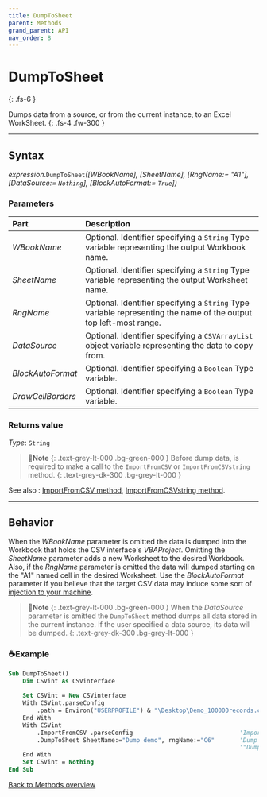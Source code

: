 ```yaml
---
title: DumpToSheet
parent: Methods
grand_parent: API
nav_order: 8
---
```


# DumpToSheet
{: .fs-6 }

Dumps data from a source, or from the current instance, to an Excel WorkSheet.
{: .fs-4 .fw-300 }

---

## Syntax

*expression*.`DumpToSheet`*(\[WBookName\], \[SheetName\], \[RngName:= "A1"\], \[DataSource:= `Nothing`\], \[BlockAutoFormat:= `True`\])*

### Parameters

<table>
<thead>
<tr>
<th style="text-align: left;">Part</th>
<th style="text-align: left;">Description</th>
</tr>
</thead>
<tbody>
<tr>
<td style="text-align: left;"><em>WBookName</em></td>
<td style="text-align: left;">Optional. Identifier specifying a <code>String</code> Type variable representing the output Workbook name.</td>
</tr>
<tr>
<td style="text-align: left;"><em>SheetName</em></td>
<td style="text-align: left;">Optional. Identifier specifying a <code>String</code> Type variable representing the output Worksheet name.</td>
</tr>
<tr>
<td style="text-align: left;"><em>RngName</em></td>
<td style="text-align: left;">Optional. Identifier specifying a <code>String</code> Type variable representing the name of the output top left-most range.</td>
</tr>
<tr>
<td style="text-align: left;"><em>DataSource</em></td>
<td style="text-align: left;">Optional. Identifier specifying a <code>CSVArrayList</code> object variable representing the data to copy from.</td>
</tr>
<tr>
<td style="text-align: left;"><em>BlockAutoFormat</em></td>
<td style="text-align: left;">Optional. Identifier specifying a <code>Boolean</code> Type variable.</td>
</tr>
<tr>
<td style="text-align: left;"><em>DrawCellBorders</em></td>
<td style="text-align: left;">Optional. Identifier specifying a <code>Boolean</code> Type variable.</td>
</tr>
</tbody>
</table>

### Returns value

*Type*: `String`

>📝**Note**
>{: .text-grey-lt-000 .bg-green-000 }
>Before dump data, is required to make a call to the `ImportFromCSV` or `ImportFromCSVstring` method.
{: .text-grey-dk-300 .bg-grey-lt-000 }

See also
: [ImportFromCSV method](https://ws-garcia.github.io/VBA-CSV-interface/api/methods/importfromcsv.html), [ImportFromCSVstring method](https://ws-garcia.github.io/VBA-CSV-interface/api/methods/importfromcsvstring.html).

---

## Behavior

When the *WBookName* parameter is omitted the data is dumped into the Workbook that holds the CSV interface's *VBAProject*. Omitting the *SheetName* parameter adds a new Worksheet to the desired Workbook. Also, if the *RngName* parameter is omitted the data will dumped starting on the "A1" named cell in the desired Worksheet. Use the *BlockAutoFormat* parameter if you believe that the target CSV data may induce some sort of [injection to your machine](http://georgemauer.net/2017/10/07/csv-injection.html).

>📝**Note**
>{: .text-grey-lt-000 .bg-green-000 }
>When the *DataSource* parameter is omitted the `DumpToSheet` method dumps all data stored in the current instance. If the user specified a data source, its data will be dumped.
{: .text-grey-dk-300 .bg-grey-lt-000 }

### ☕Example

```vb
Sub DumpToSheet()
    Dim CSVint As CSVinterface
    
    Set CSVint = New CSVinterface
    With CSVint.parseConfig
        .path = Environ("USERPROFILE") & "\Desktop\Demo_100000records.csv"
    End With
    With CSVint
        .ImportFromCSV .parseConfig                              'Import CSV data
        .DumpToSheet SheetName:="Dump demo", rngName:="C6"       'Dump the internal data to the 
                                                                 '"Dump demo" sheet starting on the range "C6".
    End With
    Set CSVint = Nothing
End Sub
```

[Back to Methods overview](https://ws-garcia.github.io/VBA-CSV-interface/api/methods/)
